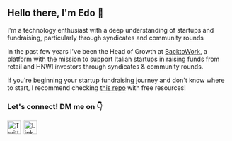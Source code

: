 ## Hello there, I'm Edo 👋

I'm a technology enthusiast with a deep understanding of startups and fundraising, particularly through syndicates and community rounds

In the past few years I've been the Head of Growth at [BacktoWork](https://www.backtowork24.com), a platform with the mission to support Italian startups in raising funds from retail and HNWI investors through syndicates & community rounds.

If you're beginning your startup fundraising journey and don't know where to start, I recommend checking [this repo](https://github.com/regedo00/trw-startup-resources) with free resources!

### Let's connect! DM me on 👇
<a href="https://twitter.com/EdoardoReggiani"><img src="https://cdn.worldvectorlogo.com/logos/twitter-logo-2.svg" title="Twitter" alt="Twitter Account" width="30"/></a>&ensp;<a href="https://www.linkedin.com/in/edoardo-reggiani/"><img src="https://cdn.worldvectorlogo.com/logos/linkedin-icon-2.svg" title="Linkedin" alt="Linkedin Account" width="30"/></a>